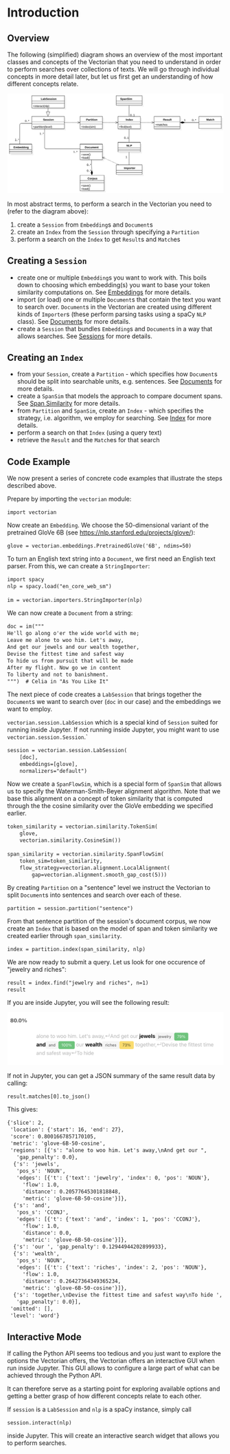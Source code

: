 # Introduction

## Overview

The following (simplified) diagram shows an overview of the most important
classes and concepts of the Vectorian that you need to understand in order
to perform searches over collections of texts. We will go through individual
concepts in more detail later, but let us first get an understanding of how
different concepts relate.

![Overview diagram of important concepts in the Vectorian](images/concepts.svg)

In most abstract terms, to perform a search in the Vectorian you need to (refer
to the diagram above):

1. create a `Session` from `Embedding`s and `Document`s
2. create an `Index` from the `Session` through specifying a `Partition`
3. perform a search on the `Index` to get `Result`s and `Match`es

## Creating a `Session`

* create one or multiple `Embedding`s you want to work with. This boils down
to choosing which embedding(s) you want to base your token similarity
computations on. See [Embeddings](../embeddings) for more details.
* import (or load) one or multiple `Document`s that contain the text you
want to search over. `Document`s in the Vectorian are created using different
kinds of `Importer`s (these perform parsing tasks using a spaCy `NLP` class).
See [Documents](../documents) for more details.
* create a `Session` that bundles `Embedding`s and `Document`s in a way
that allows searches. See [Sessions](../sessions) for more details.

## Creating an `Index`

* from your `Session`, create a `Partition` - which specifies how `Document`s should be split into searchable units,
e.g. sentences. See [Documents](../documents) for more details.
* create a `SpanSim` that models the approach to compare document spans.
See [Span Similarity](../sim_span) for more details.
* from `Partition` and `SpanSim`, create an `Index` - which specifies the strategy,
i.e. algorithm, we employ for searching. See [Index](../vec_index) for more details.
* perform a search on that `Index` (using a query text)
* retrieve the `Result` and the `Match`es for that search

## Code Example

We now present a series of concrete code examples that illustrate the steps
described above.

Prepare by importing the `vectorian` module:

```
import vectorian
```

Now create an `Embedding`. We choose the 50-dimensional
variant of the pretrained GloVe 6B (see https://nlp.stanford.edu/projects/glove/):

```
glove = vectorian.embeddings.PretrainedGloVe('6B', ndims=50)
```

To turn an English text string into a `Document`, we first need an English
text parser. From this, we can create a `StringImporter`:

```
import spacy
nlp = spacy.load("en_core_web_sm")

im = vectorian.importers.StringImporter(nlp)
```

We can now create a `Document` from a string:

```
doc = im("""
He'll go along o'er the wide world with me;
Leave me alone to woo him. Let's away,
And get our jewels and our wealth together,
Devise the fittest time and safest way
To hide us from pursuit that will be made
After my flight. Now go we in content
To liberty and not to banishment.
""")  # Celia in "As You Like It"
```

The next piece of code creates a `LabSession` that brings together
the `Document`s we want to search over (`doc` in our case) and the
embeddings we want to employ.
 
`vectorian.session.LabSession` which is a special
kind of `Session` suited for running inside Jupyter. If not
running inside Jupyter, you might want to use
`vectorian.session.Session`.`

```
session = vectorian.session.LabSession(
    [doc],
    embeddings=[glove],
    normalizers="default")
```

Now we create a `SpanFlowSim`, which
is a special form of `SpanSim` that allows us to
specify the Waterman-Smith-Beyer alignment algorithm.
Note that we base this alignment on a concept of token similarity
that is computed through the the cosine similarity over the GloVe
embedding we specified earlier.

```
token_similarity = vectorian.similarity.TokenSim(
    glove,
    vectorian.similarity.CosineSim())

span_similarity = vectorian.similarity.SpanFlowSim(
    token_sim=token_similarity,
    flow_strategy=vectorian.alignment.LocalAlignment(
        gap=vectorian.alignment.smooth_gap_cost(5)))
```

By creating `Partition` on a "sentence" level we instruct the
Vectorian to split `Document`s into sentences and search over
each of these.

```
partition = session.partition("sentence")
```

From that sentence partition of the session's document corpus,
we now create an `Index` that is based on the model of span and
token similarity we created earlier through `span_similarity`.

```
index = partition.index(span_similarity, nlp)
```

We are now ready to submit a query. Let us look for one occurence
of "jewelry and riches":

```
result = index.find("jewelry and riches", n=1)
result
```

If you are inside Jupyter, you will see the following result:

![Visualization of seach result inside Jupyter](images/sample_labsession_result.png)

If not in Jupyter, you can get a JSON summary of the same result data by calling:

```
result.matches[0].to_json()
```

This gives:

```
{'slice': 2,
 'location': {'start': 16, 'end': 27},
 'score': 0.8001667857170105,
 'metric': 'glove-6B-50-cosine',
 'regions': [{'s': "alone to woo him. Let's away,\nAnd get our ",
   'gap_penalty': 0.0},
  {'s': 'jewels',
   'pos_s': 'NOUN',
   'edges': [{'t': {'text': 'jewelry', 'index': 0, 'pos': 'NOUN'},
     'flow': 1.0,
     'distance': 0.20577645301818848,
     'metric': 'glove-6B-50-cosine'}]},
  {'s': 'and',
   'pos_s': 'CCONJ',
   'edges': [{'t': {'text': 'and', 'index': 1, 'pos': 'CCONJ'},
     'flow': 1.0,
     'distance': 0.0,
     'metric': 'glove-6B-50-cosine'}]},
  {'s': 'our ', 'gap_penalty': 0.12944944202899933},
  {'s': 'wealth',
   'pos_s': 'NOUN',
   'edges': [{'t': {'text': 'riches', 'index': 2, 'pos': 'NOUN'},
     'flow': 1.0,
     'distance': 0.26427364349365234,
     'metric': 'glove-6B-50-cosine'}]},
  {'s': 'together,\nDevise the fittest time and safest way\nTo hide ',
   'gap_penalty': 0.0}],
 'omitted': [],
 'level': 'word'}
```

## Interactive Mode

If calling the Python API seems too tedious and you just want to explore the
options the Vectorian offers, the Vectorian offers an interactive GUI when run
inside Jupyter. This GUI allows to configure a large part of what can be achieved
through the Python API.

It can therefore serve as a starting point for exploring available options and
getting a better grasp of how different concepts relate to each other.

If `session` is a `LabSession` and `nlp` is a spaCy instance, simply call

```
session.interact(nlp)
```

inside Jupyter. This will create an interactive search widget that allows
you to perform searches.
